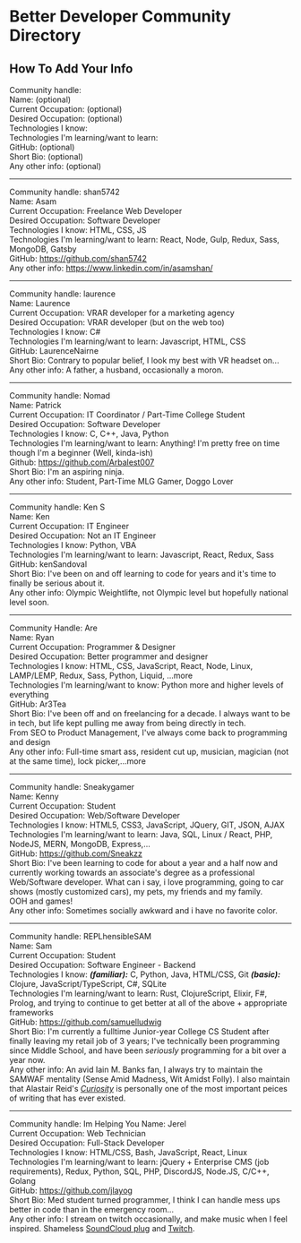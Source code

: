 # Better Developer Community Directory  

## How To Add Your Info  
Community handle:  
Name: (optional)  
Current Occupation: (optional)  
Desired Occupation: (optional)  
Technologies I know:  
Technologies I'm learning/want to learn:  
GitHub: (optional)  
Short Bio: (optional)  
Any other info: (optional)  

---

Community handle: shan5742  
Name: Asam    
Current Occupation: Freelance Web Developer  
Desired Occupation: Software Developer    
Technologies I know: HTML, CSS, JS  
Technologies I'm learning/want to learn: React, Node, Gulp, Redux, Sass, MongoDB, Gatsby  
GitHub: https://github.com/shan5742  
Any other info: https://www.linkedin.com/in/asamshan/   

---

Community handle: laurence  
Name: Laurence  
Current Occupation: VRAR developer for a marketing agency  
Desired Occupation: VRAR developer (but on the web too)  
Technologies I know: C#  
Technologies I'm learning/want to learn: Javascript, HTML, CSS  
GitHub: LaurenceNairne  
Short Bio: Contrary to popular belief, I look my best with VR headset on...  
Any other info: A father, a husband, occasionally a moron.  

---

Community handle: Nomad  
Name: Patrick  
Current Occupation: IT Coordinator / Part-Time College Student  
Desired Occupation: Software Developer  
Technologies I know: C, C++, Java, Python  
Technologies I'm learning/want to learn: Anything! I'm pretty free on time though I'm a beginner (Well, kinda-ish)  
Github: https://github.com/Arbalest007  
Short Bio: I'm an aspiring ninja.  
Any other info: Student, Part-Time MLG Gamer, Doggo Lover  

---

Community handle: Ken S  
Name: Ken    
Current Occupation: IT Engineer   
Desired Occupation: Not an IT Engineer  
Technologies I know: Python, VBA  
Technologies I'm learning/want to learn: Javascript, React, Redux, Sass  
GitHub: kenSandoval   
Short Bio: I've been on and off learning to code for years and it's time to finally be serious about it.  
Any other info: Olympic Weightlifte, not Olympic level but hopefully national level soon.  

---

Community Handle: Are  
Name: Ryan  
Current Occupation: Programmer & Designer  
Desired Occupation: Better programmer and designer  
Technologies I know: HTML, CSS, JavaScript, React, Node, Linux, LAMP/LEMP, Redux, Sass, Python, Liquid, ...more  
Technologies I'm learning/want to know: Python more and higher levels of everything  
GitHub: Ar3Tea  
Short Bio: I've been off and on freelancing for a decade. I always want to be in tech, but life kept pulling me away from being directly in tech.  
From SEO to Product Management, I've always come back to programming and design  
Any other info: Full-time smart ass, resident cut up, musician, magician (not at the same time), lock picker,...more  

---

Community handle: Sneakygamer  
Name: Kenny  
Current Occupation: Student  
Desired Occupation: Web/Software Developer  
Technologies I know: HTML5, CSS3, JavaScript, JQuery, GIT, JSON, AJAX  
Technologies I'm learning/want to learn: Java, SQL, Linux / React, PHP, NodeJS, MERN, MongoDB, Express,...  
GitHub: https://github.com/Sneakzz  
Short Bio: I've been learning to code for about a year and a half now and currently working towards an associate's degree as a professional Web/Software developer. What can i say, i love programming, going to car shows (mostly customized cars), my pets, my friends and my family.  
OOH and games!  
Any other info: Sometimes socially awkward and i have no favorite color.  

---

Community handle: REPLhensibleSAM  
Name: Sam  
Current Occupation: Student  
Desired Occupation: Software Engineer - Backend  
Technologies I know: **_(familiar):_** C, Python, Java, HTML/CSS, Git **_(basic):_** Clojure, JavaScript/TypeScript, C#, SQLite  
Technologies I'm learning/want to learn: Rust, ClojureScript, Elixir, F#, Prolog, and trying to continue to get better at all of the above + appropriate frameworks  
GitHub: https://github.com/samuelludwig  
Short Bio: I'm currently a fulltime Junior-year College CS Student after finally leaving my retail job of 3 years; I've technically been programming since Middle School, and have been _seriously_ programming for a bit over a year now.  
Any other info: An avid Iain M. Banks fan, I always try to maintain the SAMWAF mentality (Sense Amid Madness, Wit Amidst Folly). I also maintain that Alastair Reid's [_Curiosity_](https://www.poetryarchive.org/poem/curiosity) is personally one of the most important peices of writing that has ever existed.    

---

Community handle: Im Helping You
Name: Jerel  
Current Occupation: Web Technician  
Desired Occupation: Full-Stack Developer  
Technologies I know: HTML/CSS, Bash, JavaScript, React, Linux  
Technologies I'm learning/want to learn: jQuery + Enterprise CMS (job requirements), Redux, Python, SQL, PHP, DiscordJS, Node.JS, C/C++, Golang  
GitHub: https://github.com/jlayog  
Short Bio: Med student turned programmer, I think I can handle mess ups better in code than in the emergency room...  
Any other info: I stream on twitch occasionally, and make music when I feel inspired. Shameless [SoundCloud plug](https://soundcloud.com/JINLo) and [Twitch](https://twitch.tv/imjaywalking).  
